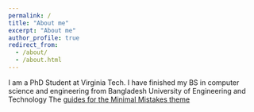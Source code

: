 ```yaml
---
permalink: /
title: "About me"
excerpt: "About me"
author_profile: true
redirect_from: 
  - /about/
  - /about.html
---
```

I am a PhD Student at Virginia Tech. I have finished my BS in computer science and engineering from Bangladesh University of Engineering and Technology
The [guides for the Minimal Mistakes theme](https://mmistakes.github.io/minimal-mistakes/docs/configuration/) 
